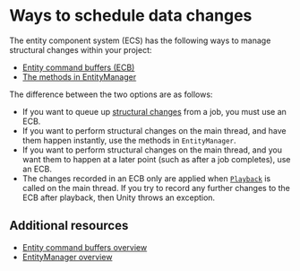 # Ways to schedule data changes

The entity component system (ECS) has the following ways to manage structural changes within your project:

* [Entity command buffers (ECB)](systems-entity-command-buffers.md)
* [The methods in EntityManager](systems-entitymanager.md)

The difference between the two options are as follows:

* If you want to queue up [structural changes](concepts-structural-changes.md) from a job, you must use an ECB.
* If you want to perform structural changes on the main thread, and have them happen instantly, use the methods in `EntityManager`.
* If you want to perform structural changes on the main thread, and you want them to happen at a later point (such as after a job completes), use an ECB.
* The changes recorded in an ECB only are applied when [`Playback`](xref:Unity.Entities.EntityCommandBuffer.Playback*) is called on the main thread. If you try to record any further changes to the ECB after playback, then Unity throws an exception.

## Additional resources

* [Entity command buffers overview](systems-entity-command-buffers.md)
* [EntityManager overview](systems-entitymanager.md)
